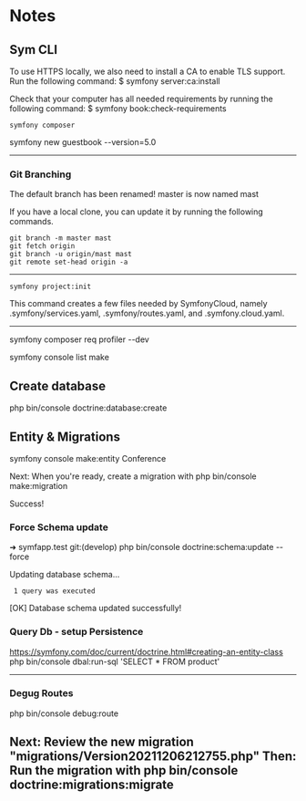 # Notes

## Sym CLI

To use HTTPS locally, we also need to install a CA to enable TLS support.
Run the following command:
$ symfony server:ca:install

Check that your computer has all needed requirements by running the
following command:
$ symfony book:check-requirements

```
symfony composer
```

symfony new guestbook --version=5.0

---
### Git Branching
The default branch has been renamed!
master is now named mast

If you have a local clone, you can update it by running the following commands.
```
git branch -m master mast
git fetch origin
git branch -u origin/mast mast
git remote set-head origin -a
```
---


```
symfony project:init
```
This command creates a few files needed by SymfonyCloud, namely
.symfony/services.yaml, .symfony/routes.yaml, and .symfony.cloud.yaml.

---

symfony composer req profiler --dev 

symfony console list make

## Create database 
php bin/console doctrine:database:create

## Entity & Migrations

symfony console make:entity Conference

Next: When you're ready, create a migration with php bin/console make:migration

  Success! 

### Force Schema update
➜  symfapp.test git:(develop) php bin/console doctrine:schema:update --force   

 Updating database schema...

     1 query was executed

 [OK] Database schema updated successfully!                                                     
 ### Query Db - setup Persistence 
 https://symfony.com/doc/current/doctrine.html#creating-an-entity-class
 php bin/console dbal:run-sql 'SELECT * FROM product'

 
---                      
 ### Degug Routes 
php bin/console debug:route

                                             
        
Next: Review the new migration "migrations/Version20211206212755.php"
Then: Run the migration with php bin/console doctrine:migrations:migrate
---
